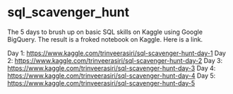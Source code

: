 # sql_scavenger_hunt

The 5 days to brush up on basic SQL skills on Kaggle using Google BigQuery. The result is a froked notebook on Kaggle. Here is a link.

Day 1: https://www.kaggle.com/trinveerasiri/sql-scavenger-hunt-day-1
Day 2: https://www.kaggle.com/trinveerasiri/sql-scavenger-hunt-day-2
Day 3: https://www.kaggle.com/trinveerasiri/sql-scavenger-hunt-day-3
Day 4: https://www.kaggle.com/trinveerasiri/sql-scavenger-hunt-day-4
Day 5: https://www.kaggle.com/trinveerasiri/sql-scavenger-hunt-day-5
